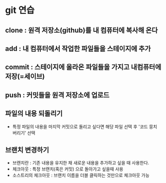 # git 연습

## clone : 원격 저장소(github)를 내 컴퓨터에 복사해 온다

## add : 내 컴퓨터에서 작업한 파일들을 스테이지에 추가

## commit : 스테이지에 올라온 파일들을 가지고 내컴퓨터에 저장(=세이브)

## push : 커밋들을 원격 저장소에 업로드

## 파일의 내용 되돌리기

- 특정 파일의 내용을 마지막 커밋으로 돌리고 싶다면 해당 파일 선택 후 '코드 뭉치 버리기' 선택

## 브랜치 변경하기

- 브랜치란 : 기존 내용을 유지한 채 새로운 내용을 추가하고 싶을 때 사용한다.
- 체크아웃 : 특정 브랜치(혹은 커밋) 으로 돌아가고 싶을때 사용
- 소스트리의 체크아웃 : 브랜치 이름을 더블 클릭하는 것만으로 체크아웃 가능
